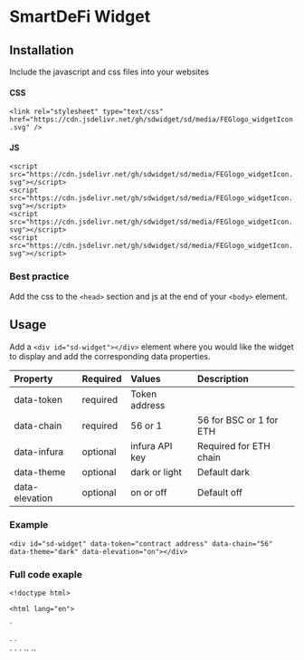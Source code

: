 # SmartDeFi Widget


## Installation

Include the javascript and css files into your websites

#### CSS

`<link rel="stylesheet" type="text/css" href="https://cdn.jsdelivr.net/gh/sdwidget/sd/media/FEGlogo_widgetIcon.svg" />`

#### JS

`<script src="https://cdn.jsdelivr.net/gh/sdwidget/sd/media/FEGlogo_widgetIcon.svg"></script>`  
`<script src="https://cdn.jsdelivr.net/gh/sdwidget/sd/media/FEGlogo_widgetIcon.svg"></script>`  
`<script src="https://cdn.jsdelivr.net/gh/sdwidget/sd/media/FEGlogo_widgetIcon.svg"></script>`  
`<script src="https://cdn.jsdelivr.net/gh/sdwidget/sd/media/FEGlogo_widgetIcon.svg"></script>`  


### Best practice

Add the css to the `<head>` section and js at the end of your `<body>` element.


## Usage

Add a `<div id="sd-widget"></div>` element where you would like the widget to display and add the corresponding data properties.

| Property  | Required | Values                | Description | 
| :--------- | :------- | :----------------------- | :----- |
| data-token | required | Token address            | 
| data-chain | required | 56 or 1 | 56 for BSC or 1 for ETH |
| data-infura | optional | infura API key | Required for ETH chain |
| data-theme | optional | dark or light | Default dark |
| data-elevation | optional | on or off| Default off |
  

### Example

`<div id="sd-widget" data-token="contract address" data-chain="56" data-theme="dark" data-elevation="on"></div>`

### Full code exaple

`<!doctype html>`  

`<html lang="en">`  

`<head>
  <link href="" rel="stylesheet" type="text/css"/>
  <title></title>
</head>`
`<body>
<div id="sd-widget" data-token="contract address" data-chain="56" data-theme="dark" data-elevation="on"></div>`
`<script src="https://cdn.jsdelivr.net/gh/sdwidget/sd/media/FEGlogo_widgetIcon.svg"></script> 
<script src="https://cdn.jsdelivr.net/gh/sdwidget/sd/media/FEGlogo_widgetIcon.svg"></script>
<script src="https://cdn.jsdelivr.net/gh/sdwidget/sd/media/FEGlogo_widgetIcon.svg"></script>
<script src="https://cdn.jsdelivr.net/gh/sdwidget/sd/media/FEGlogo_widgetIcon.svg"></script>`
`</body>`
`</html>`
